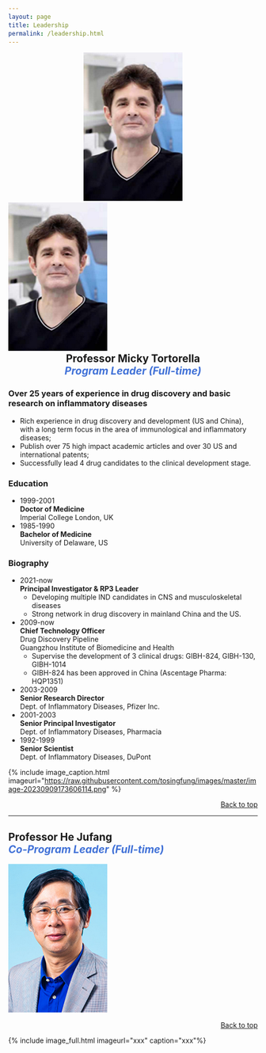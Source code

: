 ```yaml
---
layout: page
title: Leadership
permalink: /leadership.html
---
```


<div style="text-align: center"><img src="https://raw.githubusercontent.com/tosingfung/images/master/image-20230908212336823.png" alt="image-20230908212336823" /></div>

<img src="https://raw.githubusercontent.com/tosingfung/images/master/image-20230908212336823.png" alt="image-20230908212336823" />

<h2 style="padding: 0; margin: 0; text-align: center">Professor Micky Tortorella</h2>
<h2 style="padding: 0; margin: 0; text-align: center; color: #4071D7; font-style: italic">Program Leader (Full-time)</h2>



### Over 25 years of experience in drug discovery and basic research on inflammatory diseases

- Rich experience in drug discovery and development (US and China), with a long term focus in the area of immunological and inflammatory diseases;
- Publish over 75 high impact academic articles and over 30 US and international patents;
- Successfully lead 4 drug candidates to the clinical development stage.

### Education

- 1999-2001  
  **Doctor of Medicine**  
  Imperial College London, UK
- 1985-1990  
  **Bachelor of Medicine**  
  University of Delaware, US

### Biography

- 2021-now  
  **Principal Investigator & RP3 Leader**  
  - Developing multiple IND candidates in CNS and musculoskeletal diseases
  - Strong network in drug discovery in mainland China and the US.
- 2009-now  
  **Chief Technology Officer**  
  Drug Discovery Pipeline  
  Guangzhou Institute of Biomedicine and Health
  - Supervise the development of 3 clinical drugs: GIBH-824, GIBH-130, GIBH-1014 
  - GIBH-824 has been approved in China (Ascentage Pharma: HQP1351)
- 2003-2009  
  **Senior Research Director**  
  Dept. of Inflammatory Diseases, Pfizer Inc. 
- 2001-2003  
  **Senior Principal Investigator**  
  Dept. of Inflammatory Diseases, Pharmacia
- 1992-1999  
  **Senior Scientist**  
  Dept. of Inflammatory Diseases, DuPont

{% include image_caption.html imageurl="https://raw.githubusercontent.com/tosingfung/images/master/image-20230909173606114.png" %}

<div style="text-align:right"><a href="#page">Back to top</a></div>


---

<h2 style="padding-bottom: 0; margin-bottom: 0">Professor He Jufang</h2>
<h2 style="padding-top: 0; margin-top: 0; color: #4071D7; font-style: italic">Co-Program Leader (Full-time)</h2>

![image-20230908212139265](https://raw.githubusercontent.com/tosingfung/images/master/image-20230908212139265.png)































<div style="text-align:right"><a href="#page">Back to top</a></div>







{% include image_full.html imageurl="xxx" caption="xxx"%}
